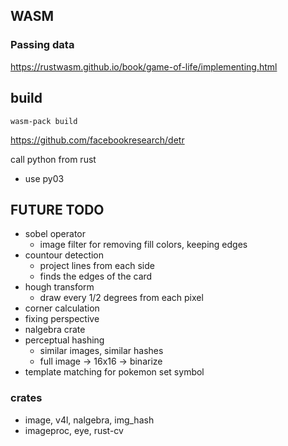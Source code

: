 ## WASM

### Passing data

https://rustwasm.github.io/book/game-of-life/implementing.html

## build

```
wasm-pack build
```

https://github.com/facebookresearch/detr


call python from rust
- use py03
  

## FUTURE TODO

- sobel operator
  - image filter for removing fill colors, keeping edges
- countour detection
  - project lines from each side
  - finds the edges of the card
- hough transform
  - draw every 1/2 degrees from each pixel
-  corner calculation
-  fixing perspective
-  nalgebra crate
-  perceptual hashing
   -  similar images, similar hashes
   -  full image -> 16x16 -> binarize
-  template matching for pokemon set symbol

### crates

- image, v4l, nalgebra, img_hash
- imageproc, eye, rust-cv

